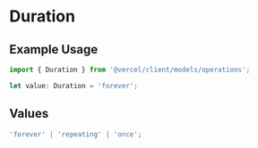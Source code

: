 # Duration

## Example Usage

```typescript
import { Duration } from '@vercel/client/models/operations';

let value: Duration = 'forever';
```

## Values

```typescript
'forever' | 'repeating' | 'once';
```
